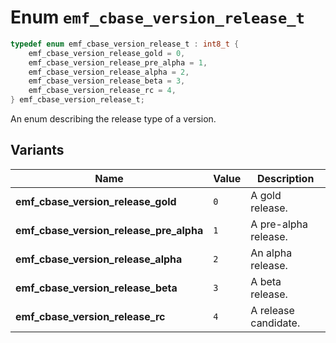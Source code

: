 # Enum `emf_cbase_version_release_t`

```c
typedef enum emf_cbase_version_release_t : int8_t {
    emf_cbase_version_release_gold = 0,
    emf_cbase_version_release_pre_alpha = 1,
    emf_cbase_version_release_alpha = 2,
    emf_cbase_version_release_beta = 3,
    emf_cbase_version_release_rc = 4,
} emf_cbase_version_release_t;
```

An enum describing the release type of a version.

## Variants

| Name                                    | Value | Description          |
| --------------------------------------- | ----- | -------------------- |
| **emf_cbase_version_release_gold**      | `0`   | A gold release.      |
| **emf_cbase_version_release_pre_alpha** | `1`   | A pre-alpha release. |
| **emf_cbase_version_release_alpha**     | `2`   | An alpha release.    |
| **emf_cbase_version_release_beta**      | `3`   | A beta release.      |
| **emf_cbase_version_release_rc**        | `4`   | A release candidate. |
